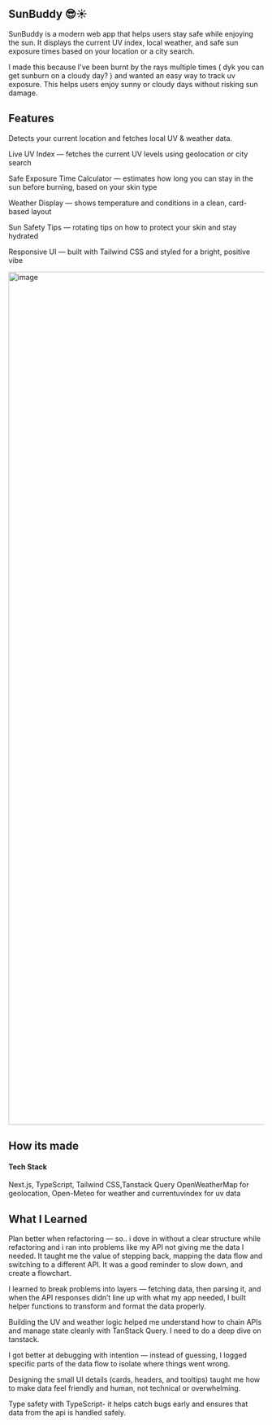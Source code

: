 ## SunBuddy 😎☀️

SunBuddy is a modern web app that helps users stay safe while enjoying the sun. It displays the current UV index, local weather, and safe sun exposure times based on your location or a city search.

I made this because I've been burnt by the rays multiple times ( dyk you can get sunburn on a cloudy day? )  and wanted an easy way to track uv exposure. This helps users enjoy sunny or cloudy days without risking sun damage.

## Features

Detects your current location and fetches local UV & weather data.

Live UV Index — fetches the current UV levels using geolocation or city search

Safe Exposure Time Calculator — estimates how long you can stay in the sun before burning, based on your skin type

Weather Display — shows temperature and conditions in a clean, card-based layout

Sun Safety Tips — rotating tips on how to protect your skin and stay hydrated

Responsive UI — built with Tailwind CSS and styled for a bright, positive vibe

<img width="2736" height="1676" alt="image" src="https://github.com/user-attachments/assets/efdb5896-a24d-4289-9266-a9ef433e85ee" />


## How its made

#### Tech Stack

Next.js, TypeScript, Tailwind CSS,Tanstack Query OpenWeatherMap for geolocation, Open-Meteo for weather and currentuvindex for uv data

## What I Learned

Plan better when refactoring — so.. i dove in without a clear structure while refactoring and i ran into problems like my API not giving me the data I needed. It taught me the value of stepping back, mapping the data flow and switching to a different API. It was a good reminder to slow down, and create a flowchart. 

I learned to break problems into layers — fetching data, then parsing it, and when the API responses didn’t line up with what my app needed, I built helper functions to transform and format the data properly.

Building the UV and weather logic helped me understand how to chain APIs and manage state cleanly with TanStack Query. I need to do a deep dive on tanstack. 

I got better at debugging with intention — instead of guessing, I logged specific parts of the data flow to isolate where things went wrong. 

Designing the small UI details (cards, headers, and tooltips) taught me how to make data feel friendly and human, not technical or overwhelming.

Type safety with TypeScript- it helps catch bugs early and ensures that data from the api is handled safely.
